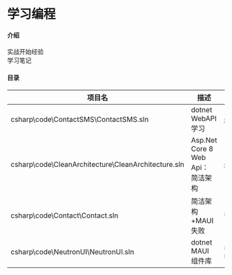# 学习编程  

#### 介绍
实战开始经验  
学习笔记  

#### 目录 

|项目名|描述|文档地址  
|-|-|-  
|csharp\code\ContactSMS\ContactSMS.sln|dotnet WebAPI学习|[snotes](https://snotes.readthedocs.io/zh-cn/latest/dotnet/index.html)    
|csharp\code\CleanArchitecture\CleanArchitecture.sln|Asp.Net Core 8 Web Api： 简洁架构|[snotes](https://snotes.readthedocs.io/zh-cn/latest/dotnet/CleanArchitecture/index.html)    
|csharp\code\Contact\Contact.sln|简洁架构+MAUI失败|暂无    
|csharp\code\NeutronUI\NeutronUI.sln|dotnet MAUI 组件库|参考UraniumUI     

